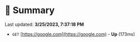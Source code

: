 # 📖 Summary
Last updated: **3/25/2023, 7:37:18 PM**

- `GET` [https://google.com](https://google.com) - **Up** (173ms)
